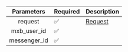 |  Parameters   | Required           | Description            |
|:-------------:|--------------------|------------------------|
|    request    | :white_check_mark: | [Request](Request.md)  |
|  mxb_user_id  | :white_check_mark: |  |
| messenger_id  | :white_check_mark: |  |